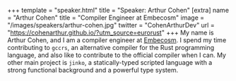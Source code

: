 +++
template = "speaker.html"
title = "Speaker: Arthur Cohen"
[extra]
  name = "Arthur Cohen"
  title = "Compiler Engineer at Embecosm"
  image = "/images/speakers/arthur-cohen.jpg"
  twitter = "CohenArthurDev"
  url = "https://cohenarthur.github.io/?utm_source=eurorust"
+++
My name is Arthur Cohen, and I am a compiler engineer at [Embecosm](https://www.embecosm.com/?utm_source=eurorust). I spend my time contributing to `gccrs`, an alternative compiler for the Rust programming language, and also like to contribute to the official compiler when I can. My other main project is `jinko`, a statically-typed scripted language with a strong functional background and a powerful type system.